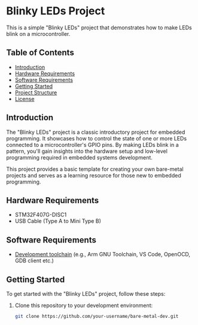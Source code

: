 # Blinky LEDs Project

This is a simple "Blinky LEDs" project that demonstrates how to make LEDs blink on a microcontroller. 

## Table of Contents

- [Introduction](#introduction)
- [Hardware Requirements](#hardware-requirements)
- [Software Requirements](#software-requirements)
- [Getting Started](#getting-started)
- [Project Structure](#project-structure)
- [License](#license)

## Introduction

The "Blinky LEDs" project is a classic introductory project for embedded programming. It showcases how to control the state of one or more LEDs connected to a microcontroller's GPIO pins. By making LEDs blink in a pattern, you'll gain insights into the hardware setup and low-level programming required in embedded systems development.

This project provides a basic template for creating your own bare-metal projects and serves as a learning resource for those new to embedded programming.

## Hardware Requirements

- STM32F407G-DISC1
- USB Cable (Type A to Mini Type B)

## Software Requirements

- [Development toolchain](#) (e.g., Arm GNU Toolchain, VS Code, OpenOCD, GDB client etc.)

## Getting Started

To get started with the "Blinky LEDs" project, follow these steps:

1. Clone this repository to your development environment:

   ```bash
   git clone https://github.com/your-username/bare-metal-dev.git
